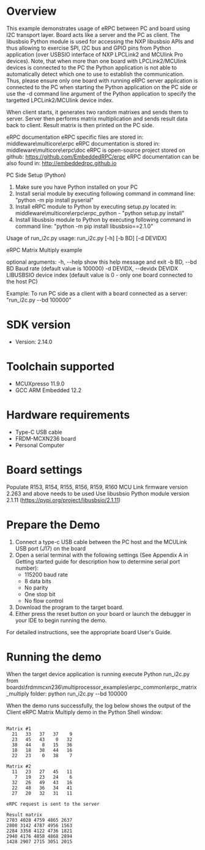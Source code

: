 Overview
========
This example demonstrates usage of eRPC between PC and board using I2C transport layer.
Board acts like a server and the PC as client. The libusbsio Python module is used for 
accessing the NXP libusbsio APIs and thus allowing to exercise SPI, I2C bus and GPIO pins 
from Python application (over USBSIO interface of NXP LPCLink2 and MCUlink Pro devices).
Note, that when more than one board with LPCLink2/MCUlink devices
is connected to the PC the Python application is not able to automatically detect which one to use to establish the communication. Thus, please
ensure only one board with running eRPC server application is connected to the PC when starting the Python application on the PC side 
or use the -d command line argument of the Python application to specify the targetted LPCLink2/MCUlink device index. 

When client starts, it generates two random
matrixes and sends them to server. Server then performs matrix multiplication and sends
result data back to client. Result matrix is then printed on the PC side.

eRPC documentation
eRPC specific files are stored in: middleware\multicore\erpc
eRPC documentation is stored in: middleware\multicore\erpc\doc
eRPC is open-source project stored on github: https://github.com/EmbeddedRPC/erpc
eRPC documentation can be also found in: http://embeddedrpc.github.io

PC Side Setup (Python)
1. Make sure you have Python installed on your PC
2. Install serial module by executing following command in command line: "python -m pip install pyserial"
3. Install eRPC module to Python by executing setup.py located in: middleware\multicore\erpc\erpc_python - "python setup.py install"
4. Install libusbsio module to Python by executing following command in command line: "python -m pip install libusbsio==2.1.0"

Usage of run_i2c.py
usage: run_i2c.py [-h] [-b BD] [-d DEVIDX]

eRPC Matrix Multiply example

optional arguments:
  -h, --help                    show this help message and exit
  -b BD, --bd BD                Baud rate (default value is 100000)
  -d DEVIDX, --devidx DEVIDX    LIBUSBSIO device index (default value is 0 - only one board connected to the host PC)

Example:
To run PC side as a client with a board connected as a server:
"run_i2c.py --bd 100000"

SDK version
===========
- Version: 2.14.0

Toolchain supported
===================
- MCUXpresso  11.9.0
- GCC ARM Embedded  12.2

Hardware requirements
=====================
- Type-C USB cable
- FRDM-MCXN236 board
- Personal Computer

Board settings
==============
Populate R153, R154, R155, R156, R159, R160
MCU Link firmware version 2.263 and above needs to be used
Use libusbsio Python module version 2.1.11 (https://pypi.org/project/libusbsio/2.1.11)

Prepare the Demo
================
1.  Connect a type-c USB cable between the PC host and the MCULink USB port (J17) on the board
2.  Open a serial terminal with the following settings (See Appendix A in Getting started guide for description how to determine serial port number):
    - 115200 baud rate
    - 8 data bits
    - No parity
    - One stop bit
    - No flow control
3.  Download the program to the target board.
4.  Either press the reset button on your board or launch the debugger in your IDE to begin running the demo.

For detailed instructions, see the appropriate board User's Guide.

Running the demo
================
When the target device application is running execute Python run_i2c.py from boards\frdmmcxn236\multiprocessor_examples\erpc_common\erpc_matrix_multiply folder:
python run_i2c.py --bd 100000

When the demo runs successfully, the log below shows the output of the Client eRPC Matrix Multiply demo
in the Python Shell window:
~~~~~~~~~~~~~~~~~~~~~~~~~~~~~~~~~~~

Matrix #1
  21   33   37   37    9
  23   45   43    0   32
  38   44    8   15   36
  18   18   38   44   16
  22   23    0   38    7

Matrix #2
  11   23   27   45   11
   7   19   23   24    6
  32   26   49   43   16
  22   48   36   34   41
  27   20   32   31   11

eRPC request is sent to the server

Result matrix
2703 4028 4759 4865 2637
2808 3142 4787 4956 1563
2284 3358 4122 4736 1821
2940 4176 4858 4868 2894
1428 2907 2715 3051 2015

~~~~~~~~~~~~~~~~~~~~~~~~~~~~~~~~~~~
